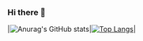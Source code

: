 ### Hi there 👋

<!--
**RandyBnjmn/RandyBnjmn** is a ✨ _special_ ✨ repository because its `README.md` (this file) appears on your GitHub profile.

Here are some ideas to get you started:

- 🔭 I’m currently working on ...
- 🌱 I’m currently learning ...
- 👯 I’m looking to collaborate on ...
- 🤔 I’m looking for help with ...
- 💬 Ask me about ...
- 📫 How to reach me: ...
- 😄 Pronouns: ...
- ⚡ Fun fact: ...
-->

|![Anurag's GitHub stats](https://github-readme-stats.vercel.app/api?username=RandyBnjmn&show_icons=true&theme=dracula)|[![Top Langs](https://github-readme-stats.vercel.app/api/top-langs/?username=RandyBnjmn&layout=compact&theme=dracula)](https://github.com/anuraghazra/github-readme-stats)|
